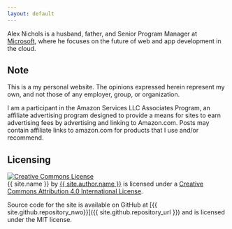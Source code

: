 ```yaml
---
layout: default
---
```


Alex Nichols is a husband, father, and Senior Program Manager at [Microsoft](https://microsoft.com/about/company), where he focuses on the future of web and app development in the cloud. 

## Note

This is a my personal website. The opinions expressed herein represent my own, and not those of any employer, group, or organization.

I am a participant in the Amazon Services LLC Associates Program, an affiliate advertising program designed to provide a means for sites to earn advertising fees by advertising and linking to Amazon.com. Posts may contain affiliate links to amazon.com for products that I use and/or recommend.

## Licensing

<a rel="license" href="http://creativecommons.org/licenses/by/4.0/">
    <img alt="Creative Commons License" style="border-width:0" src="https://i.creativecommons.org/l/by/4.0/88x31.png" />
</a>
<br />
<span xmlns:dct="http://purl.org/dc/terms/" property="dct:title">{{ site.name }}</span> by <a xmlns:cc="http://creativecommons.org/ns#" href="{{ site.url }}" property="cc:attributionName" rel="cc:attributionURL">{{ site.author.name }}</a> is licensed under a <a rel="license" href="http://creativecommons.org/licenses/by/4.0/">Creative Commons Attribution 4.0 International License</a>.

Source code for the site is available on GitHub at [{{ site.github.repository_nwo}}]({{ site.github.repository_url }}) and is licensed under the MIT license.
